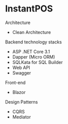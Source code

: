 # InstantPOS

Architecture
- Clean Architecture

Backend technology stacks
- ASP .NET Core 3.1
- Dapper (Micro ORM)
- SQLKata for SQL Builder
- Web API
- Swagger

Front-end 
- Blazor

Design Patterns
- CQRS
- Mediator
